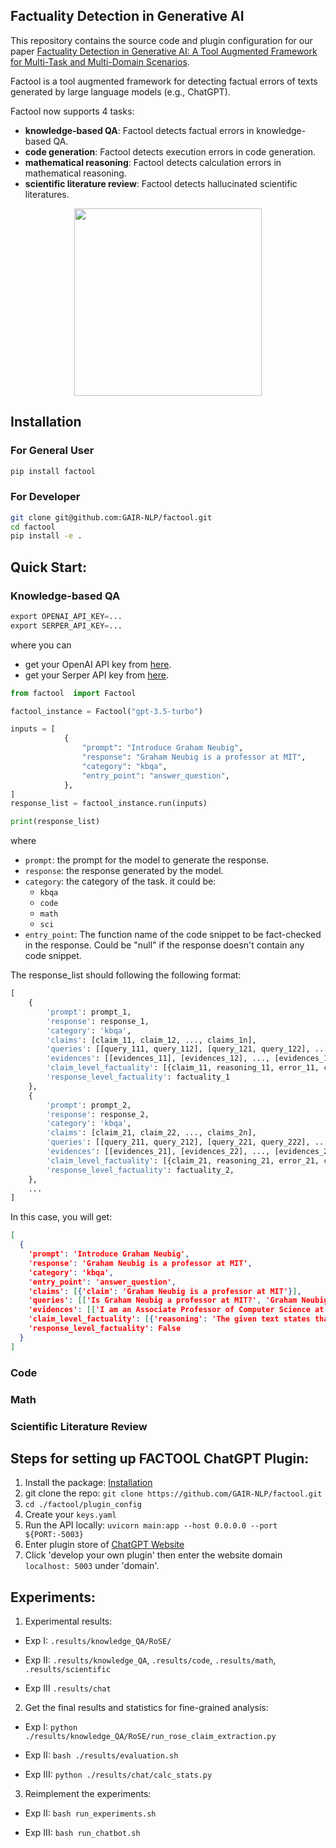 ## Factuality Detection in Generative AI

This repository contains the source code and plugin configuration for our paper [Factuality Detection in Generative AI: A Tool Augmented Framework for Multi-Task and Multi-Domain Scenarios]().

Factool is a tool augmented framework for detecting factual errors of texts generated by large language models (e.g., ChatGPT). 

Factool now supports 4 tasks: 
* **knowledge-based QA**: Factool detects factual errors in knowledge-based QA.
* **code generation**: Factool detects execution errors in code generation.
* **mathematical reasoning**: Factool detects calculation errors in mathematical reasoning.
* **scientific literature review**: Factool detects hallucinated scientific literatures.

<p align="center"> 
<img src="./figure/factool.png" width="300"/>
 </p>

## Installation

### For General User

```bash
pip install factool
```


### For Developer

```bash
git clone git@github.com:GAIR-NLP/factool.git
cd factool
pip install -e .
``` 
 

## Quick Start:


### Knowledge-based QA

```python
export OPENAI_API_KEY=...
export SERPER_API_KEY=...
```
where you can
* get your OpenAI API key from [here](https://beta.openai.com/).
* get your Serper API key from [here](https://serpapi.com/).


```python
from factool  import Factool

factool_instance = Factool("gpt-3.5-turbo")

inputs = [
            {
                "prompt": "Introduce Graham Neubig",
                "response": "Graham Neubig is a professor at MIT",
                "category": "kbqa",
                "entry_point": "answer_question",
            },
]
response_list = factool_instance.run(inputs)

print(response_list)
```

where
* `prompt`: the prompt for the model to generate the response.
* `response`: the response generated by the model.
* `category`: the category of the task. it could be:
    * `kbqa`
    * `code`
    * `math`
    * `sci`
* `entry_point`: The function name of the code snippet to be fact-checked in the response. Could be "null" if the response doesn't contain any code snippet.



The response_list should following the following format:

```python
[
    {
        'prompt': prompt_1, 
        'response': response_1, 
        'category': 'kbqa', 
        'claims': [claim_11, claim_12, ..., claims_1n], 
        'queries': [[query_111, query_112], [query_121, query_122], ..[query_1n1, query_1n2]], 
        'evidences': [[evidences_11], [evidences_12], ..., [evidences_1n]], 
        'claim_level_factuality': [{claim_11, reasoning_11, error_11, correction_11, factuality_11}, {claim_12, reasoning_12, error_12, correction_12, factuality_12}, ..., {claim_1n, reasoning_1n, error_1n, correction_1n, factuality_1n}], 
        'response_level_factuality': factuality_1
    },
    {
        'prompt': prompt_2, 
        'response': response_2, 
        'category': 'kbqa',
        'claims': [claim_21, claim_22, ..., claims_2n], 
        'queries': [[query_211, query_212], [query_221, query_222], ..., [query_2n1, query_2n2]], 
        'evidences': [[evidences_21], [evidences_22], ..., [evidences_2n]], 
        'claim_level_factuality': [{claim_21, reasoning_21, error_21, correction_21, factuality_21}, {claim_22, reasoning_22, error_22, correction_22, factuality_22}, ..., {claim_2n, reasoning_2n, error_2n, correction_2n, factuality_2n}],
        'response_level_factuality': factuality_2,
    },
    ...
]
```

In this case, you will get:


```json
[
  {
    'prompt': 'Introduce Graham Neubig',
    'response': 'Graham Neubig is a professor at MIT',
    'category': 'kbqa',
    'entry_point': 'answer_question',
    'claims': [{'claim': 'Graham Neubig is a professor at MIT'}],
    'queries': [['Is Graham Neubig a professor at MIT?', 'Graham Neubig MIT']],
    'evidences': [['I am an Associate Professor of Computer Science at Carnegie Mellon University and CEO of Inspired Cognition. My research and development focuses on AI and ...', 'Graham Neubig. I am an Associate Professor at the Carnegie Mellon University Language Technology Institute in the School of Computer Science, and work with ...', 'Missing: MIT? | Must include:MIT?.', 'Associate Professor, Language Technology Institute, Carnegie Mellon University Affiliated Faculty, Machine Learning Department, Carnegie Mellon University', 'Missing: MIT? | Must include:MIT?.', 'I am an Associate Professor at the Carnegie Mellon University Language Technology Institute in the School of Computer Science, and work with a bunch of great ...', 'Missing: MIT | Must include:MIT.', 'I am an Associate Professor of Computer Science at Carnegie Mellon University and CEO of Inspired Cognition. My research and development focuses on AI and ...', 'was heavily inspired by an MIT PhD thesis finished 16 years earlier in 1996! ... Episode 22 of The Thesis Review: Graham Neubig (@gneubig), ...', 'Graham Neubig,. Graham Neubig. Graduate School of Information Science Nara Institute of Science and Technology. Search for other works by this author on:.']],
    'claim_level_factuality': [{'reasoning': 'The given text states that Graham Neubig is a professor at MIT. However, the provided evidences consistently mention that Graham Neubig is an Associate Professor at Carnegie Mellon University. There is no mention of Graham Neubig being affiliated with MIT in any of the provided evidences.', 'error': 'The given text Falsely states that Graham Neubig is a professor at MIT.', 'correction': 'Graham Neubig is an Associate Professor at Carnegie Mellon University.', 'factuality': False, 'claim': 'Graham Neubig is a professor at MIT'}],
    'response_level_factuality': False
  }
]
```



### Code

### Math

### Scientific Literature Review

 






## Steps for setting up FACTOOL ChatGPT Plugin:
1. Install the package: [Installation](#installation)
2. git clone the repo: `git clone https://github.com/GAIR-NLP/factool.git`
3. `cd ./factool/plugin_config`
4. Create your `keys.yaml`
5. Run the API locally: `uvicorn main:app --host 0.0.0.0 --port ${PORT:-5003}`
6. Enter plugin store of [ChatGPT Website](https://chat.openai.com/?model=gpt-4-plugins)
7. Click 'develop your own plugin' then enter the website domain `localhost: 5003` under 'domain'.

## Experiments:

1. Experimental results:

- Exp I: `.results/knowledge_QA/RoSE/`

- Exp II: `.results/knowledge_QA`, `.results/code`, `.results/math`, `.results/scientific`

- Exp III `.results/chat`

2. Get the final results and statistics for fine-grained analysis:

- Exp I: `python ./results/knowledge_QA/RoSE/run_rose_claim_extraction.py`

- Exp II: `bash ./results/evaluation.sh`

- Exp III: `python ./results/chat/calc_stats.py`

3. Reimplement the experiments:

- Exp II: `bash run_experiments.sh`

- Exp III: `bash run_chatbot.sh`